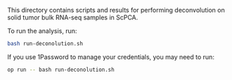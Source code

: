 This directory contains scripts and results for performing deconvolution on solid tumor bulk RNA-seq samples in ScPCA.

To run the analysis, run:

```sh
bash run-deconolution.sh
```

If you use 1Password to manage your credentials, you may need to run:
```sh
op run -- bash run-deconolution.sh
```

